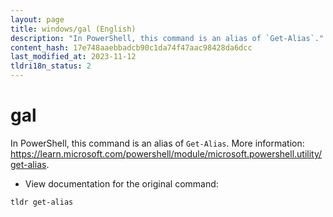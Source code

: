 ```yaml
---
layout: page
title: windows/gal (English)
description: "In PowerShell, this command is an alias of `Get-Alias`."
content_hash: 17e748aaebbadcb90c1da74f47aac98428da6dcc
last_modified_at: 2023-11-12
tldri18n_status: 2
---
```

# gal

In PowerShell, this command is an alias of `Get-Alias`.
More information: <https://learn.microsoft.com/powershell/module/microsoft.powershell.utility/get-alias>.

- View documentation for the original command:

`tldr get-alias`
